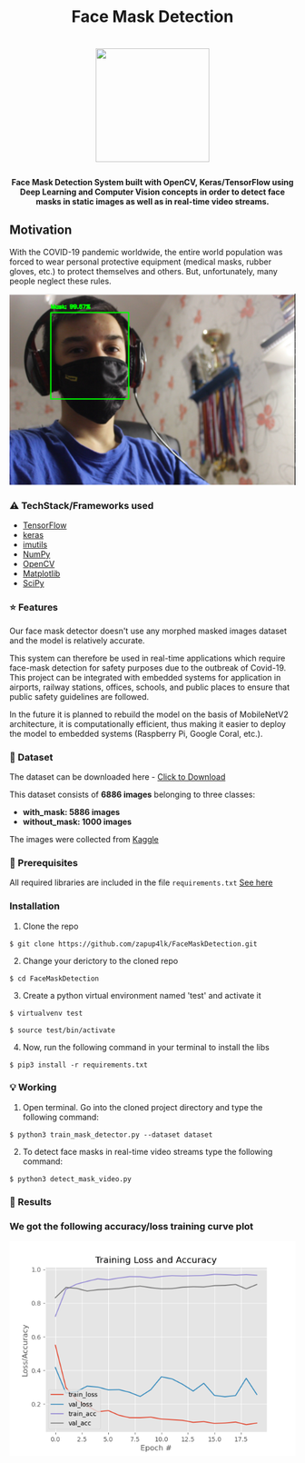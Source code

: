 <h1 align="center">Face Mask Detection</h1>

<h1 align= "center"><img src="https://user-images.githubusercontent.com/81526639/158228829-e0f3d24e-23ec-47cf-99e6-1a0f2709ec93.png" width="200" height="200"/>
  <h4 align= "center">Face Mask Detection System built with OpenCV, Keras/TensorFlow using Deep Learning and Computer Vision concepts in order to detect face masks in static images as well as in real-time video streams.</h4>

## Motivation
With the COVID-19 pandemic worldwide, the entire world population was forced to wear personal protective equipment (medical masks, rubber gloves, etc.) to protect themselves and others. But, unfortunately, many people neglect these rules.
  
<p align="center"><img src="https://github.com/zapup4lk/FaceMaskDetection/blob/main/Examples/Ex%20No.%203.png">
  
### :warning: TechStack/Frameworks used

- [TensorFlow](https://www.tensorflow.org/)
- [keras](https://keras.io/)
- [imutils](https://pypi.org/project/imutils/)
- [NumPy](https://numpy.org/)
- [OpenCV](https://opencv.org/)
- [Matplotlib](https://matplotlib.org/)
- [SciPy](https://scipy.org/)
  
### :star: Features
  
Our face mask detector doesn't use any morphed masked images dataset and the model is relatively accurate. 

This system can therefore be used in real-time applications which require face-mask detection for safety purposes due to the outbreak of Covid-19. This project can be integrated with embedded systems for application in airports, railway stations, offices, schools, and public places to ensure that public safety guidelines are followed.
  
In the future it is planned to rebuild the model on the basis of MobileNetV2 architecture, it is computationally efficient, thus making it easier to deploy the model to embedded systems (Raspberry Pi, Google Coral, etc.).
  
### :file_folder: Dataset
  
The dataset can be downloaded here - [Click to Download](https://www.kaggle.com/vijaykumar1799/face-mask-detection)
  
This dataset consists of __6886 images__ belonging to three classes:
*	__with_mask: 5886 images__
*	__without_mask: 1000 images__
  
The images were collected from [Kaggle](https://www.kaggle.com/)
  
### :key: Prerequisites

All required libraries are included in the file <code>requirements.txt</code> [See here](https://github.com/zapup4lk/FaceMaskDetection/blob/main/requirements.txt)
 
### Installation

1. Clone the repo
```
$ git clone https://github.com/zapup4lk/FaceMaskDetection.git
```
  
2. Change your derictory to the cloned repo
```
$ cd FaceMaskDetection
```

3. Create a python virtual environment named 'test' and activate it
```
$ virtualvenv test
```
```
$ source test/bin/activate
```
  
4. Now, run the following command in your terminal to install the libs
```
$ pip3 install -r requirements.txt
```


### :bulb: Working
  
1. Open terminal. Go into the cloned project directory and type the following command:
```
$ python3 train_mask_detector.py --dataset dataset
```
  
2. To detect face masks in real-time video streams type the following command:
```
$ python3 detect_mask_video.py
```
  
### :key: Results
  
### We got the following accuracy/loss training curve plot
<p align ="center"><img src="https://github.com/zapup4lk/FaceMaskDetection/blob/main/plot.png">
